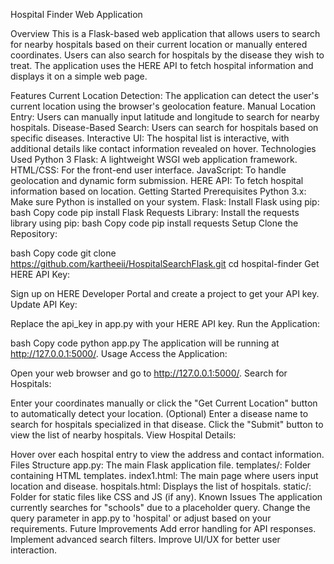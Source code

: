 Hospital Finder Web Application


Overview
This is a Flask-based web application that allows users to search for nearby hospitals based on their current location or manually entered coordinates. Users can also search for hospitals by the disease they wish to treat. The application uses the HERE API to fetch hospital information and displays it on a simple web page.

Features
Current Location Detection: The application can detect the user's current location using the browser's geolocation feature.
Manual Location Entry: Users can manually input latitude and longitude to search for nearby hospitals.
Disease-Based Search: Users can search for hospitals based on specific diseases.
Interactive UI: The hospital list is interactive, with additional details like contact information revealed on hover.
Technologies Used
Python 3
Flask: A lightweight WSGI web application framework.
HTML/CSS: For the front-end user interface.
JavaScript: To handle geolocation and dynamic form submission.
HERE API: To fetch hospital information based on location.
Getting Started
Prerequisites
Python 3.x: Make sure Python is installed on your system.
Flask: Install Flask using pip:
bash
Copy code
pip install Flask
Requests Library: Install the requests library using pip:
bash
Copy code
pip install requests
Setup
Clone the Repository:

bash
Copy code
git clone https://github.com/kartheeii/HospitalSearchFlask.git
cd hospital-finder
Get HERE API Key:

Sign up on HERE Developer Portal and create a project to get your API key.
Update API Key:

Replace the api_key in app.py with your HERE API key.
Run the Application:

bash
Copy code
python app.py
The application will be running at http://127.0.0.1:5000/.
Usage
Access the Application:

Open your web browser and go to http://127.0.0.1:5000/.
Search for Hospitals:

Enter your coordinates manually or click the "Get Current Location" button to automatically detect your location.
(Optional) Enter a disease name to search for hospitals specialized in that disease.
Click the "Submit" button to view the list of nearby hospitals.
View Hospital Details:

Hover over each hospital entry to view the address and contact information.
Files Structure
app.py: The main Flask application file.
templates/: Folder containing HTML templates.
index1.html: The main page where users input location and disease.
hospitals.html: Displays the list of hospitals.
static/: Folder for static files like CSS and JS (if any).
Known Issues
The application currently searches for "schools" due to a placeholder query. Change the query parameter in app.py to 'hospital' or adjust based on your requirements.
Future Improvements
Add error handling for API responses.
Implement advanced search filters.
Improve UI/UX for better user interaction.

